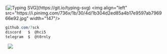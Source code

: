 [![Typing SVG](https://readme-typing-svg.herokuapp.com?font=Inter&size=30&duration=3800&pause=1000&color=909090FF&width=435&lines=Life+is+worth+living.)](https://git.io/typing-svg)
<img align="left" src="https://i.pinimg.com/736x/1b/30/4d/1b304d2ed85a4b17e9597ab796966e92.jpg" width="147"/>

```csharp
github.com/7sck
discord   $  @hci5
telegram  $  @t0rnly
```

&zwnj; 
&zwnj; 
![](https://komarev.com/ghpvc/?username=7sck)
